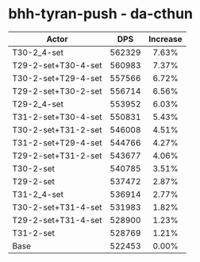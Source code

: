 # bhh-tyran-push - da-cthun
| Actor | DPS | Increase |
|---|:---:|:---:|
|T30-2_4-set|562329|7.63%|
|T29-2-set+T30-4-set|560983|7.37%|
|T30-2-set+T29-4-set|557566|6.72%|
|T29-2-set+T30-2-set|556714|6.56%|
|T29-2_4-set|553952|6.03%|
|T31-2-set+T30-4-set|550831|5.43%|
|T30-2-set+T31-2-set|546008|4.51%|
|T31-2-set+T29-4-set|544766|4.27%|
|T29-2-set+T31-2-set|543677|4.06%|
|T30-2-set|540785|3.51%|
|T29-2-set|537472|2.87%|
|T31-2_4-set|536914|2.77%|
|T30-2-set+T31-4-set|531983|1.82%|
|T29-2-set+T31-4-set|528900|1.23%|
|T31-2-set|528769|1.21%|
|Base|522453|0.00%|
